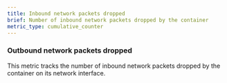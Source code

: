 ```yaml
---
title: Inbound network packets dropped
brief: Number of inbound network packets dropped by the container
metric_type: cumulative_counter
---
```

### Outbound network packets dropped

This metric tracks the number of inbound network packets dropped by the container on its network interface.
